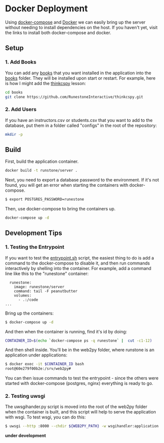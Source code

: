 # Docker Deployment

Using [docker-compose](https://docs.docker.com/compose/install/) and [Docker](https://docs.docker.com/install/) 
we can easily bring up the server without needing to install dependencies 
on the host. If you haven't yet, visit the links to install both docker-compose and docker.

## Setup

### 1. Add Books

You can add any [books](https://github.com/RunestoneInteractive) that you want 
installed in the application into the [books](../books) folder. 
They will be installed upon start or restart. For example, here is how I might
add the [thinkcspy](https://github.com/RunestoneInteractive/thinkcspy) lesson:

```bash
cd books
git clone https://github.com/RunestoneInteractive/thinkcspy.git
```

### 2. Add Users

If you have an instructors.csv or students.csv that you want to add to the database, 
put them in a folder called "configs" in the root of the repository:

```bash
mkdir -p 
```

## Build

First, build the application container.

```bash
docker build -t runstone/server .
```

Next, you need to export a database password to the environment. If it's not found,
 you will get an error when starting the containers with docker-compose.

```bash
$ export POSTGRES_PASSWORD=runestone
```

Then, use docker-compose to bring the containers up.

```bash
docker-compose up -d
```

## Development Tips

### 1. Testing the Entrypoint

If you want to test the [entrypoint.sh](entrypoint.sh) script, the easiest thing
to do is add a command to the docker-compose to disable it, and then run commands
interactively by shelling into the container. For example, add a command line like
this to the "runestone" container:

```
  runestone:
    image: runestone/server
    command: tail -F peanutbutter
    volumes:
      - .:/code
...
```

Bring up the containers:

```bash
$ docker-compose up -d
```

And then when the container is running, find it's id by doing:

```bash
CONTAINER_ID=$(echo `docker-compose ps -q runestone` |  cut -c1-12)
```

And then shell inside. You'll be in the web2py folder, where runstone is an
application under applications:

```bash
$ docker exec -it $CONTAINER_ID bash
root@60e279f00b2e:/srv/web2py# 
```

You can then issue commands to test the entrypoint - since the others were started
with docker-compose (postgres, nginx) everything is ready to go.

### 2. Testing uwsgi

The uwsgihander.py script is moved into the root of the web2py folder when the
container is built, and this script will help to serve the application
with wsgi. To test wsgi, you can do this:

```bash
$ uwsgi --http :8000 --chdir ${WEB2PY_PATH} -w wsgihandler:application
```

**under development**
